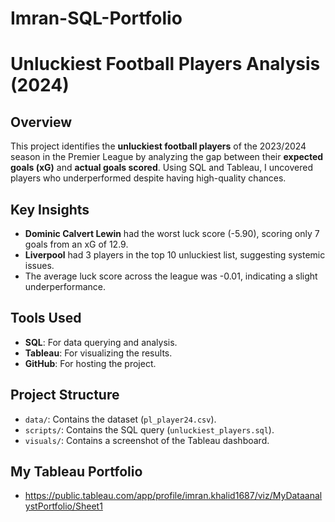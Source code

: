 # Imran-SQL-Portfolio

# Unluckiest Football Players Analysis (2024)

## Overview
This project identifies the **unluckiest football players** of the 2023/2024 season in the Premier League by analyzing the gap between their **expected goals (xG)** and **actual goals scored**. Using SQL and Tableau, I uncovered players who underperformed despite having high-quality chances.

## Key Insights
- **Dominic Calvert Lewin** had the worst luck score (-5.90), scoring only 7 goals from an xG of 12.9.
- **Liverpool** had 3 players in the top 10 unluckiest list, suggesting systemic issues.
- The average luck score across the league was -0.01, indicating a slight underperformance.

## Tools Used
- **SQL**: For data querying and analysis.
- **Tableau**: For visualizing the results.
- **GitHub**: For hosting the project.

## Project Structure
- `data/`: Contains the dataset (`pl_player24.csv`).
- `scripts/`: Contains the SQL query (`unluckiest_players.sql`).
- `visuals/`: Contains a screenshot of the Tableau dashboard.

## My Tableau Portfolio
- https://public.tableau.com/app/profile/imran.khalid1687/viz/MyDataanalystPortfolio/Sheet1